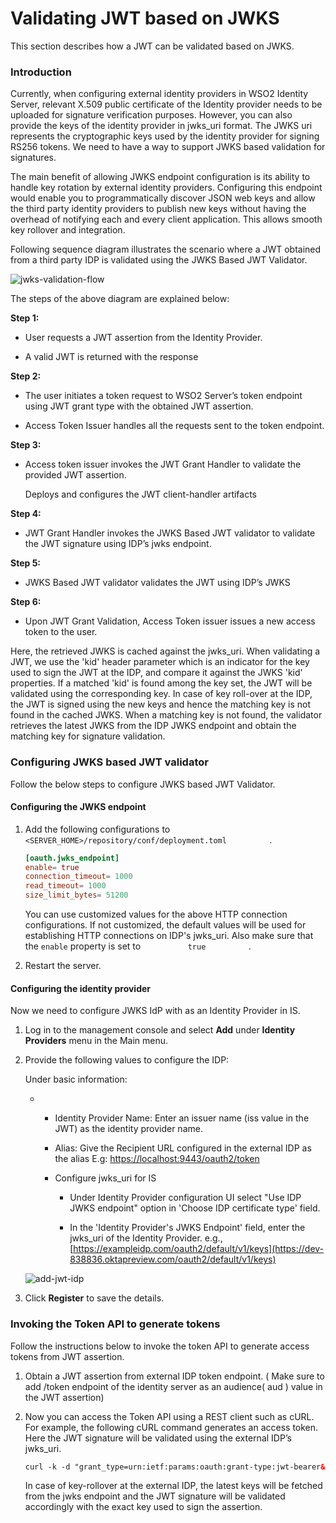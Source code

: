# Validating JWT based on JWKS

This section describes how a JWT can be validated based on JWKS.


### Introduction

Currently, when configuring external identity providers in WSO2 Identity
Server, relevant X.509 public certificate of the Identity provider needs
to be uploaded for signature verification purposes. However, you can
also provide the keys of the identity provider in jwks\_uri format.
The JWKS uri represents the cryptographic keys used by the identity
provider for signing RS256 tokens. We need to have a way to support JWKS
based validation for signatures.

The main benefit of allowing JWKS endpoint configuration is its ability
to handle key rotation by external identity providers. Configuring this
endpoint would enable you to programmatically discover JSON web keys and
allow the third party identity providers to publish new keys without
having the overhead of notifying each and every client application. This
allows smooth key rollover and integration.

Following sequence diagram illustrates the scenario where a JWT obtained
from a third party IDP is validated using the JWKS Based JWT Validator.

![jwks-validation-flow]( ../assets/img/using-wso2-identity-server/jwks-validation-flow.png) 

The steps of the above diagram are explained below:

**Step 1:**

-   User requests a JWT assertion from the Identity Provider.

-   A valid JWT is returned with the response

**Step 2:**

-   The user initiates a token request to WSO2 Server’s token endpoint
    using JWT grant type with the obtained JWT assertion.

-   Access Token Issuer handles all the requests sent to the token
    endpoint.

**Step 3:**

-   Access token issuer invokes the JWT Grant Handler to validate the
    provided JWT assertion.

    Deploys and configures the JWT client-handler artifacts

**Step 4:**

-   JWT Grant Handler invokes the JWKS Based JWT validator to validate
    the JWT signature using IDP’s jwks endpoint.

**Step 5:**

-   JWKS Based JWT validator validates the JWT using IDP’s JWKS

**Step 6:**

-   Upon JWT Grant Validation, Access Token issuer issues a new access
    token to the user.

Here, the retrieved JWKS is cached against the jwks\_uri. When
validating a JWT, we use the 'kid' header parameter which is an
indicator for the key used to sign the JWT at the IDP, and compare it
against the JWKS 'kid' properties. If a matched 'kid' is found among the
key set, the JWT will be validated using the corresponding key. In case
of key roll-over at the IDP, the JWT is signed using the new keys and
hence the matching key is not found in the cached JWKS. When a matching
key is not found, the validator retrieves the latest JWKS from the IDP
JWKS endpoint and obtain the matching key for signature validation.

### Configuring JWKS based JWT validator

Follow the below steps to configure JWKS based JWT Validator.

#### Configuring the JWKS endpoint

1.  Add the following configurations to
    `           <SERVER_HOME>/repository/conf/deployment.toml          `
    .

    ``` toml
    [oauth.jwks_endpoint]
    enable= true
    connection_timeout= 1000
    read_timeout= 1000
    size_limit_bytes= 51200
    ```

    You can use customized values for the above HTTP connection
    configurations. If not customized, the default values will be used
    for establishing HTTP connections on IDP's jwks\_uri. Also make sure
    that the `enable` property is set to `           true          ` .

2.  Restart the server.  
      

#### Configuring the identity provider

Now we need to configure JWKS IdP with as an Identity Provider in IS.

1.  Log in to the management console and select **Add** under **Identity
    Providers** menu in the Main menu.
2.  Provide the following values to configure the IDP:

    Under basic information:

    -   -   Identity Provider Name: Enter an issuer name (iss value in
            the JWT) as the identity provider name.

        -   Alias: Give the Recipient URL configured in the external IDP
            as the alias E.g: <https://localhost:9443/oauth2/token>

        -   Configure jwks\_uri for IS
            -   Under Identity Provider configuration UI select "Use IDP
                JWKS endpoint" option in 'Choose IDP certificate type'
                field.

            -   In the 'Identity Provider's JWKS Endpoint' field, enter
                the jwks\_uri of the Identity Provider. e.g.,
                [https://exampleidp.com/oauth2/default/v1/keys](https://dev-838836.oktapreview.com/oauth2/default/v1/keys)

    ![add-jwt-idp]( ../assets/img/using-wso2-identity-server/add-jwt-idp.png) 

3.  Click **Register** to save the details.

### Invoking the Token API to generate tokens

Follow the instructions below to invoke the token API to generate access
tokens from JWT assertion.

1.  Obtain a JWT assertion from external IDP token endpoint. ( Make sure
    to add /token endpoint of the identity server as an audience( aud )
    value in the JWT assertion)
2.  Now you can access the Token API using a REST client such as cURL.
    For example, the following cURL command generates an access token.
    Here the JWT signature will be validated using the external IDP’s
    jwks\_uri.

    ``` xml
    curl -k -d "grant_type=urn:ietf:params:oauth:grant-type:jwt-bearer&assertion=<jwt_assertion>&scope=openid" -H "Authorization: Basic <Base64 encoded consumer key:consumer secret>" -H "Content-Type: application/x-www-form-urlencoded" https://<IS server>/oauth2/token
    ```

    In case of key-rollover at the external IDP, the latest keys will be
    fetched from the jwks endpoint and the JWT signature will be
    validated accordingly with the exact key used to sign the assertion.
